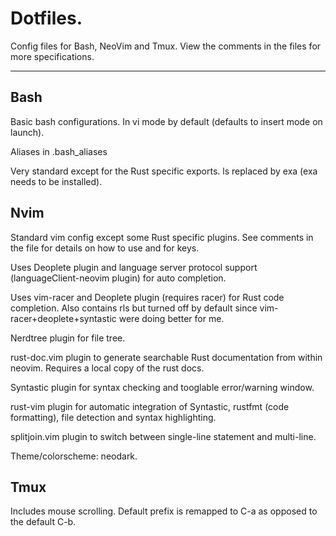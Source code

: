 # Dotfiles.


Config files for Bash, NeoVim and Tmux.
View the comments in the files for more specifications.


---


## Bash


Basic bash configurations. In vi mode by default (defaults to insert mode on launch).


Aliases in .bash_aliases


Very standard except for the Rust specific exports. ls replaced by exa (exa needs
to be installed).


## Nvim


Standard vim config except some Rust specific plugins.
See comments in the file for details on how to use and for keys.


Uses Deoplete plugin and language server protocol support (languageClient-neovim plugin) 
for auto completion.


Uses vim-racer and Deoplete plugin (requires racer) for Rust code completion.
Also contains rls but turned off by default since vim-racer+deoplete+syntastic 
were doing better for me.


Nerdtree plugin for file tree.


rust-doc.vim plugin to generate searchable Rust documentation from within neovim.
Requires a local copy of the rust docs.


Syntastic plugin for syntax checking and tooglable error/warning window.


rust-vim plugin for automatic integration of Syntastic, rustfmt (code formatting),
file detection and syntax highlighting.


splitjoin.vim plugin to switch between single-line statement and multi-line.


Theme/colorscheme: neodark.


## Tmux


Includes mouse scrolling. Default prefix is remapped to C-a as 
opposed to the default C-b.

